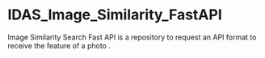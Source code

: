 # IDAS_Image_Similarity_FastAPI
Image Similarity Search Fast API is a repository to request an API format to receive the feature of a photo .
